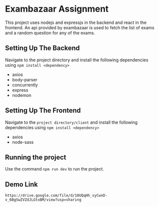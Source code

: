 # Exambazaar Assignment

This project uses nodejs and expressjs in the backend and react in the frontend. An api provided by exambazaar is used to fetch the list of exams and a random question for any of the exams.

## Setting Up The Backend

Navigate to the project directory and install the following dependencies using `npm install <dependency>`

* axios
* body-parser
* concurrently
* express
* nodemon

## Setting Up The Frontend

Navigate to the `project directory/client` and install the following dependencies using `npm install <dependency>`

* axios
* node-sass

## Running the project

Use the command `npm run dev` to run the project.

## Demo Link

`https://drive.google.com/file/d/10UQqHh_vyCwnD-v_6BgSwZVZdJLGtxBM/view?usp=sharing`
